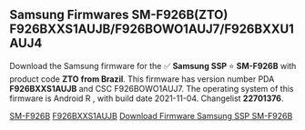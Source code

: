<h2>Samsung Firmwares SM-F926B(ZTO) F926BXXS1AUJB/F926BOWO1AUJ7/F926BXXU1AUJ4</h2>
Download the Samsung firmware for the ✅ <strong>Samsung SSP </strong> ⭐ <strong>SM-F926B</strong> with product code <strong>ZTO</strong> <strong> from Brazil</strong>. This firmware has version number PDA <strong>F926BXXS1AUJB</strong> and CSC F926BOWO1AUJ7. The operating system of this firmware is Android R , with build date 2021-11-04. Changelist <strong>22701376</strong>.


[SM-F926B](https://samfirm.shop/samsung/model/SM-F926B)
[F926BXXS1AUJB](https://samfirm.shop/samsung/pda/F926BXXS1AUJB)
[Download Firmware Samsung SSP SM-F926B](https://samfirm.shop/samsung/firmware/472108)
